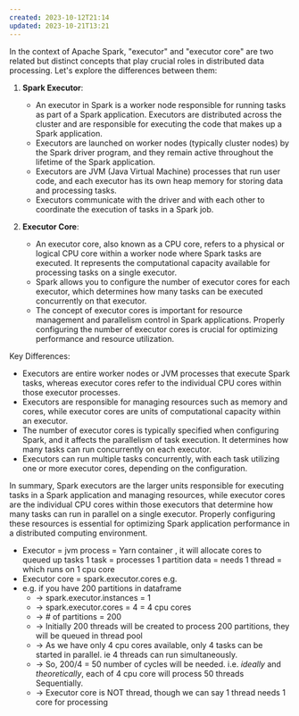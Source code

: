 ```yaml
---
created: 2023-10-12T21:14
updated: 2023-10-21T13:21
---
```


In the context of Apache Spark, "executor" and "executor core" are two related but distinct concepts that play crucial roles in distributed data processing. Let's explore the differences between them:

1. **Spark Executor**:
   - An executor in Spark is a worker node responsible for running tasks as part of a Spark application. Executors are distributed across the cluster and are responsible for executing the code that makes up a Spark application.
   - Executors are launched on worker nodes (typically cluster nodes) by the Spark driver program, and they remain active throughout the lifetime of the Spark application.
   - Executors are JVM (Java Virtual Machine) processes that run user code, and each executor has its own heap memory for storing data and processing tasks.
   - Executors communicate with the driver and with each other to coordinate the execution of tasks in a Spark job.

2. **Executor Core**:
   - An executor core, also known as a CPU core, refers to a physical or logical CPU core within a worker node where Spark tasks are executed. It represents the computational capacity available for processing tasks on a single executor.
   - Spark allows you to configure the number of executor cores for each executor, which determines how many tasks can be executed concurrently on that executor.
   - The concept of executor cores is important for resource management and parallelism control in Spark applications. Properly configuring the number of executor cores is crucial for optimizing performance and resource utilization.

Key Differences:
- Executors are entire worker nodes or JVM processes that execute Spark tasks, whereas executor cores refer to the individual CPU cores within those executor processes.
- Executors are responsible for managing resources such as memory and cores, while executor cores are units of computational capacity within an executor.
- The number of executor cores is typically specified when configuring Spark, and it affects the parallelism of task execution. It determines how many tasks can run concurrently on each executor.
- Executors can run multiple tasks concurrently, with each task utilizing one or more executor cores, depending on the configuration.

In summary, Spark executors are the larger units responsible for executing tasks in a Spark application and managing resources, while executor cores are the individual CPU cores within those executors that determine how many tasks can run in parallel on a single executor. Properly configuring these resources is essential for optimizing Spark application performance in a distributed computing environment.



- Executor = jvm process = Yarn container , it will allocate cores to queued up tasks 1 task = processes 1 partition data = needs 1 thread = which runs on 1 cpu core 
- Executor core = spark.executor.cores e.g. 
- e.g. if you have 200 partitions in dataframe 
	- -> spark.executor.instances = 1 
	- -> spark.executor.cores = 4 = 4 cpu cores 
	- -> # of partitions = 200 
	- -> Initially 200 threads will be created to process 200 partitions, they will be queued in thread pool 
	- -> As we have only 4 cpu cores available, only 4 tasks can be started in parallel. ie 4 threads can run simultaneously. 
	- -> So, 200/4 = 50 number of cycles will be needed. i.e. *ideally* and *theoretically*, each of 4 cpu core will process 50 threads Sequentially. 
	- -> Executor core is NOT thread, though we can say 1 thread needs 1 core for processing

